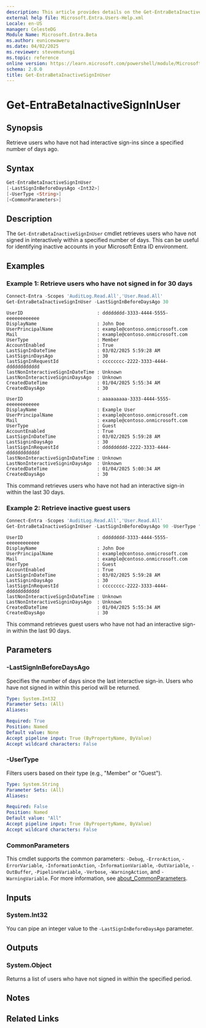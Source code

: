 ```yaml
---
description: This article provides details on the Get-EntraBetaInactiveSignInUser command.
external help file: Microsoft.Entra.Users-Help.xml
Locale: en-US
manager: CelesteDG
Module Name: Microsoft.Entra.Beta
ms.author: eunicewaweru
ms.date: 04/02/2025
ms.reviewer: stevemutungi
ms.topic: reference
online version: https://learn.microsoft.com/powershell/module/Microsoft.Entra/Get-EntraBetaInactiveSignInUser
schema: 2.0.0
title: Get-EntraBetaInactiveSignInUser
---
```


# Get-EntraBetaInactiveSignInUser

## Synopsis

Retrieve users who have not had interactive sign-ins since a specified number of days ago.

## Syntax

```powershell
Get-EntraBetaInactiveSignInUser 
[-LastSignInBeforeDaysAgo <Int32>]
[-UserType <String>] 
[<CommonParameters>]
```

## Description

The `Get-EntraBetaInactiveSignInUser` cmdlet retrieves users who have not signed in interactively within a specified number of days. This can be useful for identifying inactive accounts in your Microsoft Entra ID environment.

## Examples

### Example 1: Retrieve users who have not signed in for 30 days

```powershell
Connect-Entra -Scopes 'AuditLog.Read.All','User.Read.All'
Get-EntraBetaInactiveSignInUser -LastSignInBeforeDaysAgo 30
```

```Output
UserID                           : dddddddd-3333-4444-5555-eeeeeeeeeeee
DisplayName                      : John Doe
UserPrincipalName                : example@contoso.onmicrosoft.com
Mail                             : example@contoso.onmicrosoft.com
UserType                         : Member
AccountEnabled                   : True
LastSignInDateTime               : 03/02/2025 5:59:28 AM
LastSigninDaysAgo                : 30
lastSignInRequestId              : cccccccc-2222-3333-4444-dddddddddddd
lastNonInteractiveSignInDateTime : Unknown
LastNonInteractiveSigninDaysAgo  : Unknown
CreatedDateTime                  : 01/04/2025 5:55:34 AM
CreatedDaysAgo                   : 30

UserID                           : aaaaaaaaa-3333-4444-5555-eeeeeeeeeeee
DisplayName                      : Example User
UserPrincipalName                : example@contoso.onmicrosoft.com
Mail                             : example@contoso.onmicrosoft.com
UserType                         : Guest
AccountEnabled                   : True
LastSignInDateTime               : 03/02/2025 5:59:28 AM
LastSigninDaysAgo                : 30
lastSignInRequestId              : ddddddddd-2222-3333-4444-dddddddddddd
lastNonInteractiveSignInDateTime : Unknown
LastNonInteractiveSigninDaysAgo  : Unknown
CreatedDateTime                  : 01/04/2025 5:00:34 AM
CreatedDaysAgo                   : 30
```

This command retrieves users who have not had an interactive sign-in within the last 30 days.

### Example 2: Retrieve inactive guest users

```powershell
Connect-Entra -Scopes 'AuditLog.Read.All','User.Read.All'
Get-EntraBetaInactiveSignInUser -LastSignInBeforeDaysAgo 90 -UserType "Guest"
```

```Output
UserID                           : dddddddd-3333-4444-5555-eeeeeeeeeeee
DisplayName                      : John Doe
UserPrincipalName                : example@contoso.onmicrosoft.com
Mail                             : example@contoso.onmicrosoft.com
UserType                         : Guest
AccountEnabled                   : True
LastSignInDateTime               : 03/02/2025 5:59:28 AM
LastSigninDaysAgo                : 30
lastSignInRequestId              : cccccccc-2222-3333-4444-dddddddddddd
lastNonInteractiveSignInDateTime : Unknown
LastNonInteractiveSigninDaysAgo  : Unknown
CreatedDateTime                  : 01/04/2025 5:55:34 AM
CreatedDaysAgo                   : 30
```

This command retrieves guest users who have not had an interactive sign-in within the last 90 days.

## Parameters

### -LastSignInBeforeDaysAgo

Specifies the number of days since the last interactive sign-in. Users who have not signed in within this period will be returned.

```yaml
Type: System.Int32
Parameter Sets: (All)
Aliases:

Required: True
Position: Named
Default value: None
Accept pipeline input: True (ByPropertyName, ByValue)
Accept wildcard characters: False
```

### -UserType

Filters users based on their type (e.g., "Member" or "Guest").

```yaml
Type: System.String
Parameter Sets: (All)
Aliases:

Required: False
Position: Named
Default value: "All"
Accept pipeline input: True (ByPropertyName, ByValue)
Accept wildcard characters: False
```

### CommonParameters

This cmdlet supports the common parameters: `-Debug`, `-ErrorAction`, `-ErrorVariable`, `-InformationAction`, `-InformationVariable`, `-OutVariable`, `-OutBuffer`, `-PipelineVariable`, `-Verbose`, `-WarningAction`, and `-WarningVariable`. For more information, see [about_CommonParameters](https://go.microsoft.com/fwlink/?LinkID=113216).

## Inputs

### System.Int32

You can pipe an integer value to the `-LastSignInBeforeDaysAgo` parameter.

## Outputs

### System.Object

Returns a list of users who have not signed in within the specified period.

## Notes

## Related Links
